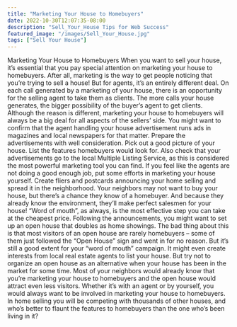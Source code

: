 ```yaml
---
title: "Marketing Your House to Homebuyers"
date: 2022-10-30T12:07:35-08:00
description: "Sell_Your_House Tips for Web Success"
featured_image: "/images/Sell_Your_House.jpg"
tags: ["Sell Your House"]
---
```


Marketing Your House to Homebuyers
When you want to sell your house, it’s essential that you pay special attention on marketing your house to homebuyers. After all, marketing is the way to get people noticing that you’re trying to sell a house!
But for agents, it’s an entirely different deal. On each call generated by a marketing of your house, there is an opportunity for the selling agent to take them as clients. The more calls your house generates, the bigger possibility of the buyer’s agent to get clients.
Although the reason is different, marketing your house to homebuyers will always be a big deal for all aspects of the sellers’ side. You might want to confirm that the agent handling your house advertisement runs ads in magazines and local newspapers for that matter. Prepare the advertisements with well consideration. Pick out a good picture of your house. List the features homebuyers would look for. Also check that your advertisements go to the local Multiple Listing Service, as this is considered the most powerful marketing tool you can find.
If you feel like the agents are not doing a good enough job, put some efforts in marketing your house yourself. Create fliers and postcards announcing your home selling and spread it in the neighborhood. Your neighbors may not want to buy your house, but there’s a chance they know of a homebuyer. And because they already know the environment, they’ll make perfect salesmen for your house! “Word of mouth”, as always, is the most effective step you can take at the cheapest price.
Following the announcements, you might want to set up an open house that doubles as home showings. The bad thing about this is that most visitors of an open house are rarely homebuyers – some of them just followed the “Open House” sign and went in for no reason. But it’s still a good extent for your “word of mouth” campaign. It might even create interests from local real estate agents to list your house. But try not to organize an open house as an alternative when your house has been in the market for some time. Most of your neighbors would already know that you’re marketing your house to homebuyers and the open house would attract even less visitors.
Whether it’s with an agent or by yourself, you would always want to be involved in marketing your house to homebuyers. In home selling you will be competing with thousands of other houses, and who’s better to flaunt the features to homebuyers than the one who’s been living in it?

